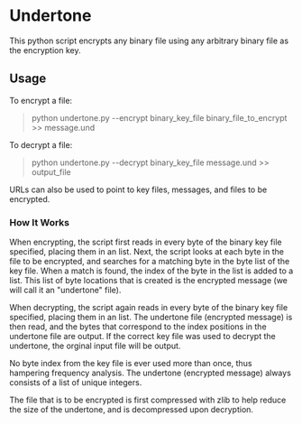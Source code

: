 # Undertone

This python script encrypts any binary file using any arbitrary binary file as the encryption key.

## Usage

To encrypt a file:

>python undertone.py --encrypt binary_key_file binary_file_to_encrypt >> message.und

To decrypt a file:

>python undertone.py --decrypt binary_key_file message.und >> output_file

URLs can also be used to point to key files, messages, and files to be encrypted.

### How It Works

When encrypting, the script first reads in every byte of the binary key file specified, placing them in an list. Next, the script looks at each byte in the file to be encrypted, and searches for a matching byte in the byte list of the key file. When a match is found, the index of the byte in the list is added to a list. This list of byte locations that is created is the encrypted message (we will call it an "undertone" file).

When decrypting, the script again reads in every byte of the binary key file specified, placing them in an list. The undertone file (encrypted message) is then read, and the bytes that correspond to the index positions in the undertone file are output. If the correct key file was used to decrypt the undertone, the orginal input file will be output.

No byte index from the key file is ever used more than once, thus hampering frequency analysis. The undertone (encrypted message) always consists of a list of unique integers.

The file that is to be encrypted is first compressed with zlib to help reduce the size of the undertone, and is decompressed upon decryption.

